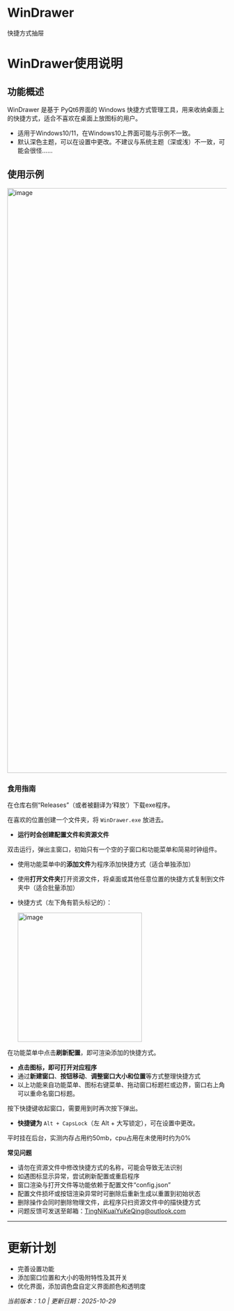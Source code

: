 # WinDrawer
快捷方式抽屉
# WinDrawer使用说明

## 功能概述

WinDrawer 是基于 PyQt6界面的 Windows 快捷方式管理工具，用来收纳桌面上的快捷方式，适合不喜欢在桌面上放图标的用户。

 - 适用于Windows10/11，在Windows10上界面可能与示例不一致。
 - 默认深色主题，可以在设置中更改。不建议与系统主题（深或浅）不一致，可能会很怪……

## 使用示例

  <img width="2128" height="1344" alt="image" src="https://github.com/user-attachments/assets/cd1d3128-8afe-45f5-ae95-e187f7ddd072" />


### 食用指南

在仓库右侧“Releases”（或者被翻译为‘释放’）下载exe程序。

在喜欢的位置创建一个文件夹，将 `WinDrawer.exe` 放进去。

- **运行时会创建配置文件和资源文件**

双击运行，弹出主窗口，初始只有一个空的子窗口和功能菜单和简易时钟组件。

- 使用功能菜单中的**添加文件**为程序添加快捷方式（适合单独添加）
- 使用**打开文件夹**打开资源文件，将桌面或其他任意位置的快捷方式复制到文件夹中（适合批量添加）
- 快捷方式（左下角有箭头标记的）：

    <img width="285" height="297" alt="image" src="https://github.com/user-attachments/assets/cf564b67-d6f1-451c-ae49-d6063cf287ff" />

在功能菜单中点击**刷新配置**，即可渲染添加的快捷方式。

- **点击图标，即可打开对应程序**
- 通过**新建窗口**、**按钮移动**、**调整窗口大小和位置**等方式整理快捷方式
- 以上功能来自功能菜单、图标右键菜单、拖动窗口标题栏或边界，窗口右上角可以重命名窗口标题。

按下快捷键收起窗口，需要用到时再次按下弹出。

- **快捷键为** `Alt + CapsLock`（左 Alt + 大写锁定），可在设置中更改。

平时挂在后台，实测内存占用约50mb，cpu占用在未使用时约为0%

**常见问题**
- 请勿在资源文件中修改快捷方式的名称，可能会导致无法识别
- 如遇图标显示异常，尝试刷新配置或重启程序
- 窗口渲染与打开文件等功能依赖于配置文件“config.json”
- 配置文件损坏或按钮渲染异常时可删除后重新生成以重置到初始状态
- 删除操作会同时删除物理文件，此程序只扫资源文件中的描快捷方式
- 问题反馈可发送至邮箱：TingNiKuaiYuKeQing@outlook.com

---

# 更新计划

- 完善设置功能
- 添加窗口位置和大小的吸附特性及其开关
- 优化界面，添加调色盘自定义界面颜色和透明度

*当前版本：1.0 | 更新日期：2025-10-29*
